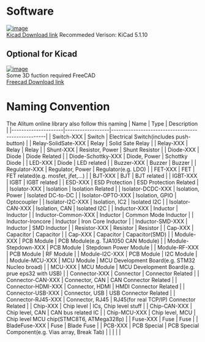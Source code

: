 # Software
[![image](https://www.kicad.org/img/kicad_logo_small.png)](https://www.kicad.org/download/)   
[Kicad Download link](https://www.kicad.org/download/)
Recommeded Verison: KiCad 5.1.10

## Optional for Kicad  
[![image](https://www.freecadweb.org/svg/logo-freecad.svg)](https://www.freecadweb.org/)   
Some 3D fuction required FreeCAD  
[Freecad Download link](https://www.freecadweb.org/)    
# Naming Convention
The Alitum online library also follow this naming
| Name                | Type             | Description                                       |
|---------------------|------------------|---------------------------------------------------|
| Switch-XXX          | Switch           | Electrical Switch(includes push-button)           |
| Relay-SolidSate-XXX | Relay            | Solid Sate Relay                                  |
| Relay-XXX           | Relay            | Relay                                             |
| Shunt-XXX           | Resistor, Power  | Shunt Resistor                                    |
| Diode-XXX           | Diode            | Diode Related                                     |
| Diode-Schottky-XXX  | Diode, Power     | Schottky Diode                                    |
| LED-XXX             | Diode            | LED related                                       |
| Buzzer-XXX          | Buzzer           | Buzzer                                            |
| Regulator-XXX       | Regulator, Power | Regulator(e.g. LDO)                               |
| FET-XXX             | FET              | FET related(e.g. mosfet, jfet,...)                |
| BJT-XXX             | BJT              | BJT related                                       |
| IGBT-XXX            | IGBT             | IGBT related                                      |
| ESD-XXX             | ESD Protection   | ESD Protection Related                            |
| Isolator-XXX        | Isolation        | Isolation Related                                 |
| Isolator-DCDC-XXX   | Isolation, Power | Isolated DC-to-DC                                 |
| Isolator-OPTO-XXX   | Isolation, GPIO  | Optocoupler                                       |
| Isolator-I2C-XXX    | Isolation, IC2   | Isolated I2C                                      |
| Isolator-CAN-XXX    | Isolation, CAN   | Isolated I2C                                      |
| Inductor-XXX        | Inductor         | Inductor                                          |
| Inductor-Common-XXX | Inductor         | Common Mode Inductor                              |
| Inductor-Ironcore   | Inductor         | Iron Core Inductor                                |
| Inductor-SMD-XXX    | Inductor         | SMD Inductor                                      |
| Resistor-XXX        | Resistor         | Resistor                                          |
| Cap-XXX             | Capacitor        | Capacitor                                         |
| Cap-XXX             | Capacitor        | Capacitor(SMD)                                    |
| Module-XXX          | PCB Module       | PCB Module(e.g. TJA1050 CAN Module)               |
| Module-Stepdown-XXX | PCB Module       | Stepdown Power Module                             |
| Module-RF-XXX       | PCB Module       | RF Module                                         |
| Module-I2C-XXX      | PCB Module       | I2C Module                                        |
| Module-MCU-XXX      | MCU Module       | MCU Development Board(e.g. STM32 Nucleo broad)    |
| MCU-XXX             | MCU Module       | MCU Development Board(e.g. prue eps32 with USB)   |
| Connector-XXX       | Connector        | Connector Related                                 |
| Connector-CAN-XXX   | Connector, CAN   | CAN Connector Related                             |
| Connector-HDMI-XXX  | Connector, HDMI  | HMDI Connector Related                            |
| Connector-USB-XXX   | Connector, USB   | USB Connector Related                             |
| Connector-RJ45-XXX  | Connector, RJ45  | RJ45(for real TCP/IP) Connector Related           |
| Chip-XXX            | Chip level       | ICs, Chip level stuff                             |
| Chip-CAN-XXX        | Chip level, CAN  | CAN bus related IC                                |
| Chip-MCU-XXX        | Chip level, MCU  | Chip level MCU chip(STMC8T6, ATMega328p)          |
| Fuse-XXX            | Fuse             | Fuse                                              |
| BladeFuse-XXX       | Fuse             | Blade Fuse                                        |
| PCB-XXX             | PCB Special      | PCB Special Component(e.g. Vias array, Break Tab) |
|                     |                  |                                                   |
